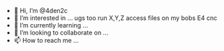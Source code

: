 - 👋 Hi, I’m @4den2c
- 👀 I’m interested in ... ugs too run X,Y,Z access files on my bobs E4 cnc 
- 🌱 I’m currently learning ...
- 💞️ I’m looking to collaborate on ...
- 📫 How to reach me ...

<!---
4den2c/4den2c is a ✨ special ✨ repository because its `README.md` (this file) appears on your GitHub profile.
You can click the Preview link to take a look at your changes.
--->
